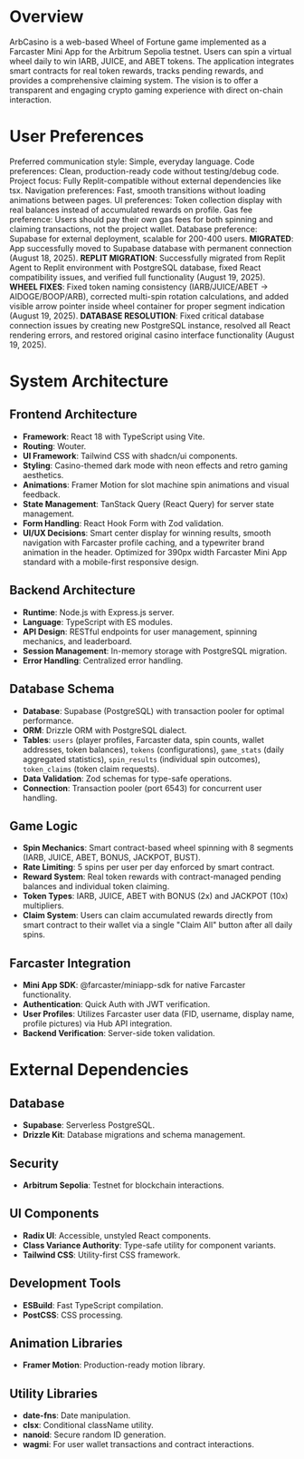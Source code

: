 # Overview

ArbCasino is a web-based Wheel of Fortune game implemented as a Farcaster Mini App for the Arbitrum Sepolia testnet. Users can spin a virtual wheel daily to win IARB, JUICE, and ABET tokens. The application integrates smart contracts for real token rewards, tracks pending rewards, and provides a comprehensive claiming system. The vision is to offer a transparent and engaging crypto gaming experience with direct on-chain interaction.

# User Preferences

Preferred communication style: Simple, everyday language.
Code preferences: Clean, production-ready code without testing/debug code.
Project focus: Fully Replit-compatible without external dependencies like tsx.
Navigation preferences: Fast, smooth transitions without loading animations between pages.
UI preferences: Token collection display with real balances instead of accumulated rewards on profile.
Gas fee preference: Users should pay their own gas fees for both spinning and claiming transactions, not the project wallet.
Database preference: Supabase for external deployment, scalable for 200-400 users. **MIGRATED**: App successfully moved to Supabase database with permanent connection (August 18, 2025).
**REPLIT MIGRATION**: Successfully migrated from Replit Agent to Replit environment with PostgreSQL database, fixed React compatibility issues, and verified full functionality (August 19, 2025).
**WHEEL FIXES**: Fixed token naming consistency (IARB/JUICE/ABET → AIDOGE/BOOP/ARB), corrected multi-spin rotation calculations, and added visible arrow pointer inside wheel container for proper segment indication (August 19, 2025).
**DATABASE RESOLUTION**: Fixed critical database connection issues by creating new PostgreSQL instance, resolved all React rendering errors, and restored original casino interface functionality (August 19, 2025).

# System Architecture

## Frontend Architecture
- **Framework**: React 18 with TypeScript using Vite.
- **Routing**: Wouter.
- **UI Framework**: Tailwind CSS with shadcn/ui components.
- **Styling**: Casino-themed dark mode with neon effects and retro gaming aesthetics.
- **Animations**: Framer Motion for slot machine spin animations and visual feedback.
- **State Management**: TanStack Query (React Query) for server state management.
- **Form Handling**: React Hook Form with Zod validation.
- **UI/UX Decisions**: Smart center display for winning results, smooth navigation with Farcaster profile caching, and a typewriter brand animation in the header. Optimized for 390px width Farcaster Mini App standard with a mobile-first responsive design.

## Backend Architecture
- **Runtime**: Node.js with Express.js server.
- **Language**: TypeScript with ES modules.
- **API Design**: RESTful endpoints for user management, spinning mechanics, and leaderboard.
- **Session Management**: In-memory storage with PostgreSQL migration.
- **Error Handling**: Centralized error handling.

## Database Schema
- **Database**: Supabase (PostgreSQL) with transaction pooler for optimal performance.
- **ORM**: Drizzle ORM with PostgreSQL dialect.
- **Tables**: `users` (player profiles, Farcaster data, spin counts, wallet addresses, token balances), `tokens` (configurations), `game_stats` (daily aggregated statistics), `spin_results` (individual spin outcomes), `token_claims` (token claim requests).
- **Data Validation**: Zod schemas for type-safe operations.
- **Connection**: Transaction pooler (port 6543) for concurrent user handling.

## Game Logic
- **Spin Mechanics**: Smart contract-based wheel spinning with 8 segments (IARB, JUICE, ABET, BONUS, JACKPOT, BUST).
- **Rate Limiting**: 5 spins per user per day enforced by smart contract.
- **Reward System**: Real token rewards with contract-managed pending balances and individual token claiming.
- **Token Types**: IARB, JUICE, ABET with BONUS (2x) and JACKPOT (10x) multipliers.
- **Claim System**: Users can claim accumulated rewards directly from smart contract to their wallet via a single "Claim All" button after all daily spins.

## Farcaster Integration
- **Mini App SDK**: @farcaster/miniapp-sdk for native Farcaster functionality.
- **Authentication**: Quick Auth with JWT verification.
- **User Profiles**: Utilizes Farcaster user data (FID, username, display name, profile pictures) via Hub API integration.
- **Backend Verification**: Server-side token validation.

# External Dependencies

## Database
- **Supabase**: Serverless PostgreSQL.
- **Drizzle Kit**: Database migrations and schema management.

## Security
- **Arbitrum Sepolia**: Testnet for blockchain interactions.

## UI Components
- **Radix UI**: Accessible, unstyled React components.
- **Class Variance Authority**: Type-safe utility for component variants.
- **Tailwind CSS**: Utility-first CSS framework.

## Development Tools
- **ESBuild**: Fast TypeScript compilation.
- **PostCSS**: CSS processing.

## Animation Libraries
- **Framer Motion**: Production-ready motion library.

## Utility Libraries
- **date-fns**: Date manipulation.
- **clsx**: Conditional className utility.
- **nanoid**: Secure random ID generation.
- **wagmi**: For user wallet transactions and contract interactions.